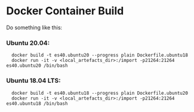 # Docker Container Build

Do something like this:

### Ubuntu 20.04:

```
  docker build -t es40.ubuntu20 --progress plain Dockerfile.ubuntu18
  docker run -it -v <local_artefacts_dir>:/import -p21264:21264 es40.ubuntu20 /bin/bash
```


### Ubuntu 18.04 LTS:
```
  docker build -t es40.ubuntu18 --progress plain Dockerfile.ubuntu20
  docker run -it -v <local_artefacts_dir>:/import -p21264:21264 es40.ubuntu18 /bin/bash
```
